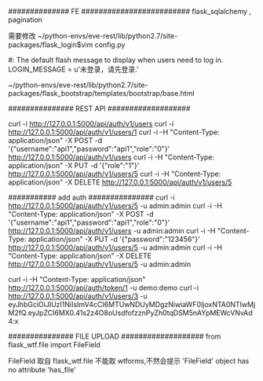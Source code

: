 ##############  FE  #########################
flask_sqlalchemy  ,  pagination


需要修改
~/python-envs/eve-rest/lib/python2.7/site-packages/flask_login$vim config.py

#: The default flash message to display when users need to log in.
LOGIN_MESSAGE = u'未登录，请先登录.'

~/python-envs/eve-rest/lib/python2.7/site-packages/flask_bootstrap/templates/bootstrap/base.html
<!--{% block scripts %}
    <script src="{{bootstrap_find_resource('jquery.js', cdn='jquery')}}"></script>
    <script src="{{bootstrap_find_resource('js/bootstrap.js', cdn='bootstrap')}}"></script>
    {%- endblock scripts %} -->


###############  REST API ###################

curl -i http://127.0.0.1:5000/api/auth/v1/users
curl -i http://127.0.0.1:5000/api/auth/v1/users/1
curl -i -H "Content-Type: application/json" -X POST -d '{"username":"api1","password":"api1","role":"0"}' http://127.0.0.1:5000/api/auth/v1/users
curl -i -H "Content-Type: application/json" -X PUT -d '{"role":"1"}' http://127.0.0.1:5000/api/auth/v1/users/5
curl -i -H "Content-Type: application/json" -X DELETE http://127.0.0.1:5000/api/auth/v1/users/5

########### add auth  ###############
curl -i http://127.0.0.1:5000/api/auth/v1/users/5 -u admin:admin
curl -i -H "Content-Type: application/json" -X POST -d '{"username":"api1","password":"api1","role":"0"}' http://127.0.0.1:5000/api/auth/v1/users -u admin:admin
curl -i -H "Content-Type: application/json" -X PUT -d '{"password":"123456"}' http://127.0.0.1:5000/api/auth/v1/users/5 -u admin:admin
curl -i -H "Content-Type: application/json" -X DELETE http://127.0.0.1:5000/api/auth/v1/users/5 -u admin:admin


curl -i -H "Content-Type: application/json" http://127.0.0.1:5000/api/auth/token/1 -u demo:demo
curl -i http://127.0.0.1:5000/api/auth/v1/users/3 -u eyJhbGciOiJIUzI1NiIsImV4cCI6MTUwNDUyMDgzNiwiaWF0IjoxNTA0NTIwMjM2fQ.eyJpZCI6MX0.41s2z4O8oUsdfofzznPyZh0tqDSM5nAYpMEWcVNvAd4:x


###############  FILE UPLOAD ###################
from flask_wtf.file import FileField

FileField 取自 flask_wtf.file 不能取 wtforms,不然会提示 'FileField' object has no attribute 'has_file'